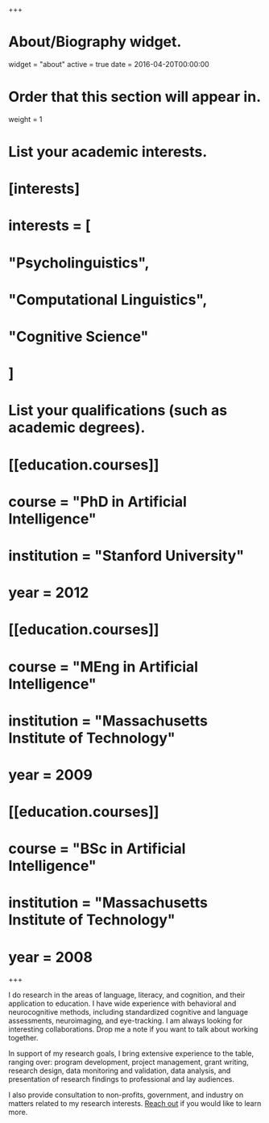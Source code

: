 +++
# About/Biography widget.
widget = "about"
active = true
date = 2016-04-20T00:00:00

# Order that this section will appear in.
weight = 1

# List your academic interests.
# [interests]
# interests = [
#   "Psycholinguistics",
#   "Computational Linguistics",
#   "Cognitive Science"
# ]

# List your qualifications (such as academic degrees).
# [[education.courses]]
#  course = "PhD in Artificial Intelligence"
#  institution = "Stanford University"
#  year = 2012

# [[education.courses]]
#  course = "MEng in Artificial Intelligence"
#  institution = "Massachusetts Institute of Technology"
#  year = 2009

# [[education.courses]]
#  course = "BSc in Artificial Intelligence"
#  institution = "Massachusetts Institute of Technology"
#  year = 2008
 
+++

I do research in the areas of language, literacy, and cognition, and their
application to education. I have wide experience with behavioral
and neurocognitive methods, including standardized cognitive and language
assessments, neuroimaging, and eye-tracking. I am always looking for
interesting collaborations. Drop me a note if you want to talk about
working together.

In support of my research goals, I bring extensive experience to the
table, ranging over: program development, project management, grant
writing, research design, data monitoring and validation, data
analysis, and presentation of research findings to professional and
lay audiences.

I also provide consultation to non-profits, government, and industry
on matters related to my research interests. [Reach out](/contact) if
you would like to learn more.
